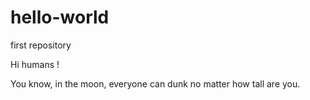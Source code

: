 # hello-world
first repository

Hi humans !

You know, in the moon, everyone can dunk no matter how tall are you.
